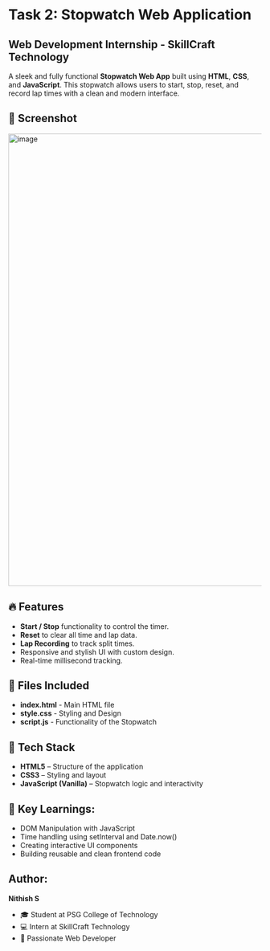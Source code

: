 # Task 2: Stopwatch Web Application

## Web Development Internship - SkillCraft Technology

A sleek and fully functional **Stopwatch Web App** built using **HTML**, **CSS**, and **JavaScript**. This stopwatch allows users to start, stop, reset, and record lap times with a clean and modern interface.

## 📸 Screenshot

<img width="1869" height="901" alt="image" src="https://github.com/user-attachments/assets/7b5c4a8f-d04d-4aa4-a8ec-2ff8bcec76f4" />


## 🔥 Features

- **Start / Stop** functionality to control the timer.
- **Reset** to clear all time and lap data.
- **Lap Recording** to track split times.
- Responsive and stylish UI with custom design.
- Real-time millisecond tracking.

## 📂 Files Included

 - **index.html** - Main HTML file
 - **style.css** - Styling and Design
 - **script.js** - Functionality of the Stopwatch
   
## 🚀 Tech Stack

- **HTML5** – Structure of the application  
- **CSS3** – Styling and layout  
- **JavaScript (Vanilla)** – Stopwatch logic and interactivity

## 🧠 Key Learnings:
 - DOM Manipulation with JavaScript
 - Time handling using setInterval and Date.now()
 - Creating interactive UI components
 - Building reusable and clean frontend code

## Author:
**Nithish S**
 - 🎓 Student at PSG College of Technology
 - 💻 Intern at SkillCraft Technology
 - 🎯 Passionate Web Developer



